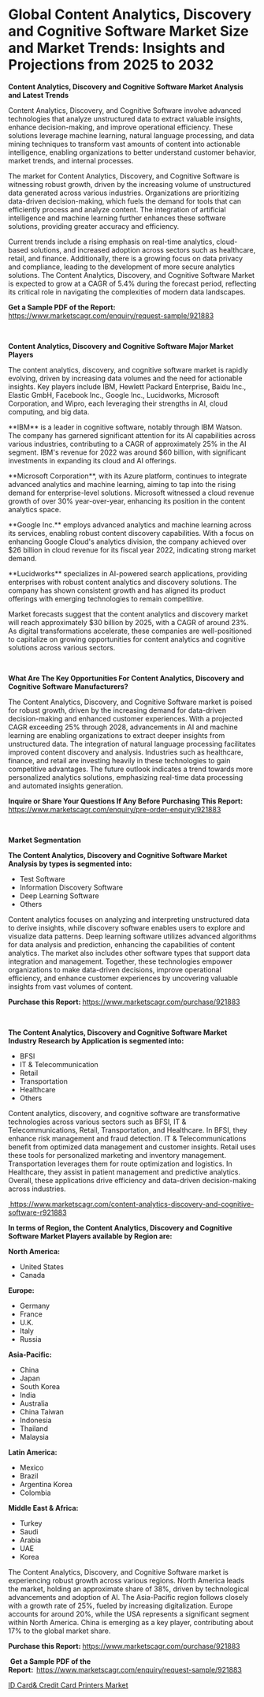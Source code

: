 <p><h1>Global Content Analytics, Discovery and Cognitive Software Market Size and Market Trends: Insights and Projections from 2025 to 2032</h1></p><p><strong>Content Analytics, Discovery and Cognitive Software Market Analysis and Latest Trends</strong></p>
<p><p>Content Analytics, Discovery, and Cognitive Software involve advanced technologies that analyze unstructured data to extract valuable insights, enhance decision-making, and improve operational efficiency. These solutions leverage machine learning, natural language processing, and data mining techniques to transform vast amounts of content into actionable intelligence, enabling organizations to better understand customer behavior, market trends, and internal processes.</p><p>The market for Content Analytics, Discovery, and Cognitive Software is witnessing robust growth, driven by the increasing volume of unstructured data generated across various industries. Organizations are prioritizing data-driven decision-making, which fuels the demand for tools that can efficiently process and analyze content. The integration of artificial intelligence and machine learning further enhances these software solutions, providing greater accuracy and efficiency.</p><p>Current trends include a rising emphasis on real-time analytics, cloud-based solutions, and increased adoption across sectors such as healthcare, retail, and finance. Additionally, there is a growing focus on data privacy and compliance, leading to the development of more secure analytics solutions. The Content Analytics, Discovery, and Cognitive Software Market is expected to grow at a CAGR of 5.4% during the forecast period, reflecting its critical role in navigating the complexities of modern data landscapes.</p></p>
<p><strong>Get a Sample PDF of the Report:&nbsp;</strong> <a href="https://www.marketscagr.com/enquiry/request-sample/921883?utm_campaign=2482&utm_medium=2&utm_source=Github&utm_content=ia&utm_term=21032025&utm_id=content-analytics-discovery-and-cognitive-software">https://www.marketscagr.com/enquiry/request-sample/921883</a></p>
<p>&nbsp;</p>
<p><strong>Content Analytics, Discovery and Cognitive Software Major Market Players</strong></p>
<p><p>The content analytics, discovery, and cognitive software market is rapidly evolving, driven by increasing data volumes and the need for actionable insights. Key players include IBM, Hewlett Packard Enterprise, Baidu Inc., Elastic GmbH, Facebook Inc., Google Inc., Lucidworks, Microsoft Corporation, and Wipro, each leveraging their strengths in AI, cloud computing, and big data.</p><p>**IBM** is a leader in cognitive software, notably through IBM Watson. The company has garnered significant attention for its AI capabilities across various industries, contributing to a CAGR of approximately 25% in the AI segment. IBM's revenue for 2022 was around $60 billion, with significant investments in expanding its cloud and AI offerings.</p><p>**Microsoft Corporation**, with its Azure platform, continues to integrate advanced analytics and machine learning, aiming to tap into the rising demand for enterprise-level solutions. Microsoft witnessed a cloud revenue growth of over 30% year-over-year, enhancing its position in the content analytics space.</p><p>**Google Inc.** employs advanced analytics and machine learning across its services, enabling robust content discovery capabilities. With a focus on enhancing Google Cloud's analytics division, the company achieved over $26 billion in cloud revenue for its fiscal year 2022, indicating strong market demand.</p><p>**Lucidworks** specializes in AI-powered search applications, providing enterprises with robust content analytics and discovery solutions. The company has shown consistent growth and has aligned its product offerings with emerging technologies to remain competitive.</p><p>Market forecasts suggest that the content analytics and discovery market will reach approximately $30 billion by 2025, with a CAGR of around 23%. As digital transformations accelerate, these companies are well-positioned to capitalize on growing opportunities for content analytics and cognitive solutions across various sectors.</p></p>
<p>&nbsp;</p>
<p><strong>What Are The Key Opportunities For Content Analytics, Discovery and Cognitive Software Manufacturers?</strong></p>
<p><p>The Content Analytics, Discovery, and Cognitive Software market is poised for robust growth, driven by the increasing demand for data-driven decision-making and enhanced customer experiences. With a projected CAGR exceeding 25% through 2028, advancements in AI and machine learning are enabling organizations to extract deeper insights from unstructured data. The integration of natural language processing facilitates improved content discovery and analysis. Industries such as healthcare, finance, and retail are investing heavily in these technologies to gain competitive advantages. The future outlook indicates a trend towards more personalized analytics solutions, emphasizing real-time data processing and automated insights generation.</p></p>
<p><strong>Inquire or Share Your Questions If Any Before Purchasing This Report:</strong> <a href="https://www.marketscagr.com/enquiry/pre-order-enquiry/921883?utm_campaign=2482&utm_medium=2&utm_source=Github&utm_content=ia&utm_term=21032025&utm_id=content-analytics-discovery-and-cognitive-software">https://www.marketscagr.com/enquiry/pre-order-enquiry/921883</a></p>
<p>&nbsp;</p>
<p><strong>Market Segmentation</strong></p>
<p><strong>The Content Analytics, Discovery and Cognitive Software Market Analysis by types is segmented into:</strong></p>
<p><ul><li>Test Software</li><li>Information Discovery Software</li><li>Deep Learning Software</li><li>Others</li></ul></p>
<p><p>Content analytics focuses on analyzing and interpreting unstructured data to derive insights, while discovery software enables users to explore and visualize data patterns. Deep learning software utilizes advanced algorithms for data analysis and prediction, enhancing the capabilities of content analytics. The market also includes other software types that support data integration and management. Together, these technologies empower organizations to make data-driven decisions, improve operational efficiency, and enhance customer experiences by uncovering valuable insights from vast volumes of content.</p></p>
<p><strong>Purchase this Report:&nbsp;</strong><a href="https://www.marketscagr.com/purchase/921883?utm_campaign=2482&utm_medium=2&utm_source=Github&utm_content=ia&utm_term=21032025&utm_id=content-analytics-discovery-and-cognitive-software">https://www.marketscagr.com/purchase/921883</a></p>
<p>&nbsp;</p>
<p><strong>The Content Analytics, Discovery and Cognitive Software Market Industry Research by Application is segmented into:</strong></p>
<p><ul><li>BFSI</li><li>IT & Telecommunication</li><li>Retail</li><li>Transportation</li><li>Healthcare</li><li>Others</li></ul></p>
<p><p>Content analytics, discovery, and cognitive software are transformative technologies across various sectors such as BFSI, IT & Telecommunications, Retail, Transportation, and Healthcare. In BFSI, they enhance risk management and fraud detection. IT & Telecommunications benefit from optimized data management and customer insights. Retail uses these tools for personalized marketing and inventory management. Transportation leverages them for route optimization and logistics. In Healthcare, they assist in patient management and predictive analytics. Overall, these applications drive efficiency and data-driven decision-making across industries.</p></p>
<p><a href="https://www.marketscagr.com/content-analytics-discovery-and-cognitive-software-r921883?utm_campaign=2482&utm_medium=2&utm_source=Github&utm_content=ia&utm_term=21032025&utm_id=content-analytics-discovery-and-cognitive-software">&nbsp;https://www.marketscagr.com/content-analytics-discovery-and-cognitive-software-r921883</a></p>
<p><strong>In terms of Region, the Content Analytics, Discovery and Cognitive Software Market Players available by Region are:</strong></p>
<p>
    <p> <strong> North America: </strong>
        <ul>
            <li>United States</li>
            <li>Canada</li>
        </ul>
        </p> 
    <p> <strong> Europe: </strong>
        <ul>
            <li>Germany</li>
            <li>France</li>
            <li>U.K.</li>
            <li>Italy</li>
            <li>Russia</li>
        </ul>
        </p> 
    <p> <strong> Asia-Pacific: </strong>
        <ul>
            <li>China</li>
            <li>Japan</li>
            <li>South Korea</li>
            <li>India</li>
            <li>Australia</li>
            <li>China Taiwan</li>
            <li>Indonesia</li>
            <li>Thailand</li>
            <li>Malaysia</li>
        </ul>
        </p> 
    <p> <strong> Latin America: </strong>
        <ul>
            <li>Mexico</li>
            <li>Brazil</li>
            <li>Argentina Korea</li>
            <li>Colombia</li>
        </ul>
        </p> 
    <p> <strong> Middle East & Africa: </strong>
        <ul>
            <li>Turkey</li>
            <li>Saudi</li>
            <li>Arabia</li>
            <li>UAE</li>
            <li>Korea</li>
        </ul>
    </p>
    </p>
<p><p>The Content Analytics, Discovery, and Cognitive Software market is experiencing robust growth across various regions. North America leads the market, holding an approximate share of 38%, driven by technological advancements and adoption of AI. The Asia-Pacific region follows closely with a growth rate of 25%, fueled by increasing digitalization. Europe accounts for around 20%, while the USA represents a significant segment within North America. China is emerging as a key player, contributing about 17% to the global market share.</p></p>
<p><strong>Purchase this Report: </strong><a href="https://www.marketscagr.com/purchase/921883?utm_campaign=2482&utm_medium=2&utm_source=Github&utm_content=ia&utm_term=21032025&utm_id=content-analytics-discovery-and-cognitive-software">https://www.marketscagr.com/purchase/921883</a></p>
<p>&nbsp;<strong>Get a Sample PDF of the Report:&nbsp;&nbsp;</strong><a href="https://www.marketscagr.com/enquiry/request-sample/921883?utm_campaign=2482&utm_medium=2&utm_source=Github&utm_content=ia&utm_term=21032025&utm_id=content-analytics-discovery-and-cognitive-software">https://www.marketscagr.com/enquiry/request-sample/921883</a></p>
<p><strong></strong></p>
<p><p><a href="https://github.com/hartsockdonnette82/Market-Research-Report-List-1/blob/main/id-card-credit-card-printers-market.md?utm_campaign=2482&utm_medium=2&utm_source=Github&utm_content=ia&utm_term=21032025&utm_id=content-analytics-discovery-and-cognitive-software">ID Card& Credit Card Printers Market</a></p></p>